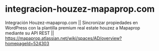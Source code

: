 # integracion-houzez-mapaprop.com
Integración Houzez-mapaprop.com || Sincronizar propiedades en WordPress con la plantilla premium real estate houzez a Mapaprop mediante su API REST || https://mapaprop.atlassian.net/wiki/spaces/AD/overview?homepageId=524303
